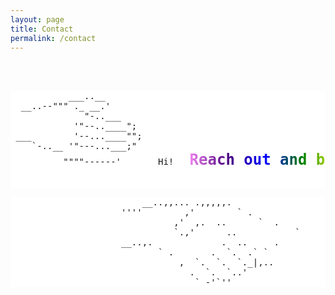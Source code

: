 ```yaml
---
layout: page
title: Contact
permalink: /contact
---
```


<style>
  pre {
    background-color: white; /* 将背景色设置为白色 */
  }
</style>

<br><br>


<pre>
           ___..__
  __..--""" ._ __.'
              "-..___
            '"--..____";
 ___        '--...____"";
    `-..__ '"---...___;"
          """"------'       Hi!   <span style="background-image: linear-gradient(to right, violet, indigo, blue, green, yellow, orange, red); -webkit-background-clip: text; color: transparent; font-size: 24px; font-weight: bold;">Reach out and be friends!</span><br>

</pre>

<pre>
                         __..,,... .,,,,,.
                     ''''        ,'        ` .
                               ,'  ,.  ..      `  .
                               `.,'      ..           `
                     __..,.             .  ..     .          Connected.
                            ` .       .  `.  .` `
                                ,  `.  `.  `._|,..
                                  .  `.  `..'
                                   ` -'`''
</pre>
